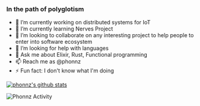 ### In the path of polyglotism

- 🔭 I’m currently working on distributed systems for IoT
- 🌱 I’m currently learning Nerves Project
- 👯 I’m looking to collaborate on any interesting project to help people to enter into software ecosystem
- 🤔 I’m looking for help with languages
- 💬 Ask me about Elixir, Rust, Functional programming
- 📫 Reach me as @phonnz
- ⚡ Fun fact: I don't know what I'm doing

[![phonnz's github stats](https://github-readme-stats.vercel.app/api/top-langs?username=phonnz)](https://github.com/phonnz/github-readme-stats)

<img src="https://wakatime.com/share/@phonnz/9ab546f7-805b-4a59-90a4-90b2cc3758f1.svg" alt="Phonnz Activity"/>
